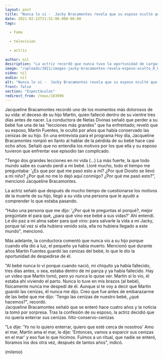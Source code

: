 ```yaml
---
layout: post
title: "Nunca lo vi -  Jacky Bracamontes revela que su esposo ocultó que guardó cenizas de su hijo"
date: 2021-02-22T21:51:00.000-06:00
tags:
  
  - Fama
  
  - television
  
  - actriz
  
author: nil
description: "La actriz recordó que nunca tuvo la oportunidad de cargar ni ver a su hijo; reveló que se despidió de su bebé junto a su esposo con un ritual en el mar."
image: "/uploads/2021/images-jacky-bracamontes-revela-esposo-oculto_0_0_1200_747.jpg"
video: nil
audio: nil
alt: "Nunca lo vi -  Jacky Bracamontes revela que su esposo ocultó que guardó cenizas de su hijo"
front: false
section: "Espectáculos"
redirect_from: /news/183096
---
```


Jacqueline Bracamontes recordó uno de los momentos más dolorosos de su vida: el deceso de su hijo Martín, quien falleció dentro de su vientre tres días antes de nacer. La conductora de Netas Divinas señaló que perder a su bebé fue una de las "lecciones más grandes" que ha enfrentado; reveló que su esposo, Martín Fuentes, le ocultó por años que había conservado las cenizas de su hijo.  En una entrevista para el programa Hoy día, Jacqueline Bracamontes rompió en llanto al hablar de la pérdida de su bebé hace casi ocho años. Señaló que no entendía los motivos por los que ella y su esposo tuvieron que enfrentar ese episodio tan complicado. 

"Tengo dos grandes lecciones en mi vida (...) La más fuerte, la que todo mundo sabe es cuando perdí a mi bebé. Lloré mucho, todo el tiempo me preguntaba: '¿Es que por qué me pasó esto a mí? ¿Por qué Diosito se llevó a mi niño? ¿Por qué no me lo dejó aquí conmigo? ¿Por qué me pasó esto?", mencionó Jacqueline Bracamontes. 

La actriz señaló que después de mucho tiempo de cuestionarse los motivos de la muerte de su hijo, llegó a su vida una persona que le ayudó a comprender lo que estaba pasando.  

"Hubo una persona que me dijo: '¿Por qué te preguntas el porqué?, mejor pregúntate el para qué, ¿para qué vino ese bebé a sus vidas?' Ahí entendí. Le dio paz a mi alma saber para qué vino: para salvarle la vida a mi Jacky, porque tal vez si ella hubiera venido sola, ella no hubiera llegado a este mundo", mencionó.  

Más adelante, la conductora comentó que nunca vio a su hijo porque cuando ella dio a luz, el pequeño ya había muerto. Mencionó que durante años Martín Fuentes guardó las cenizas del bebé, lo que le dio la oportunidad de despedirse de él.  

"Al bebé nunca lo vi porque cuando nació, mi chiquito ya había fallecido, tres días antes, o sea, estaba dentro de mi panza y ya había fallecido. Hay un video que Martín tomó, pero yo nunca lo quise ver. Martín sí lo vio, él estaba ahí viviendo el parto. Nunca lo tuve en mis brazos (al bebé), físicamente nunca me despedí de él. Aunque sí te voy a decir que Martín guardó las cenizas, él nunca me dijo. Creo que fue antes de embarazarme de las bebé que me dijo: 'Tengo las cenizas de nuestro bebé, ¿qué hacemos?", recordó.  
Jacqueline Bracamontes señaló que se enteró hace cuatro años y la noticia la tomó por sorpresa. Tras la confesión de su esposo, la actriz decidió que no quería enterrar sus cenizas. hlto-conservo-cenizas

"Le dije: 'Yo no lo quiero enterrar, quiero que esté cerca de nosotros' Amo el mar, Martín ama el mar, le dije: 'Entonces, vamos a esparcir sus cenizas en el mar' y eso fue lo que hicimos. Fuimos a un ritual, que nadie se enteró, lloramos los dos otra vez, después de tantos años", indicó.  

(milenio)
